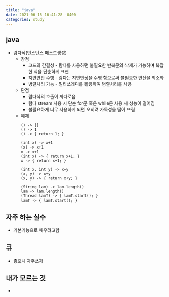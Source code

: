 ```yaml
---
title: "java"
date: 2021-06-15 16:41:28 -0400
categories: study
---
```

## java
  - 람다식(인스턴스 메소드생성)
    - 장점
      - 코드의 간결성 - 람다를 사용하면 불필요한 반복문의 삭제가 가능하며 복잡한 식을 단순하게 표현
      - 지연연산 수행 - 람다는 지연연상을 수행 함으로써 불필요한 연산을 최소화
      - 병렬처리 가능 - 멀티쓰레디를 활용하여 병렬처리를 사용
    - 단점
      - 람다식의 호출이 까다로움
      - 람다 stream 사용 시 단순 for문 혹은 while문 사용 시 성능이 떨어짐
      - 불필요하게 너무 사용하게 되면 오히려 가독성을 떨어 뜨림
    - 예제
      ```
      () -> {}
      () -> 1
      () -> { return 1; }

      (int x) -> x+1
      (x) -> x+1
      x -> x+1
      (int x) -> { return x+1; }
      x -> { return x+1; }

      (int x, int y) -> x+y
      (x, y) -> x+y
      (x, y) -> { return x+y; }

      (String lam) -> lam.length()
      lam -> lam.length()
      (Thread lamT) -> { lamT.start(); }
      lamT -> { lamT.start(); }

      ```
## 자주 하는 실수
  - 기본기능으로 때우려고함
## 큐
  - 좋으니 자주쓰자
## 내가 모르는 것
  - 
  
